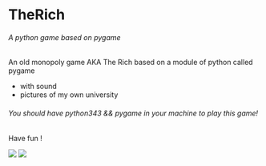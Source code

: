 # TheRich
###### A python game based on pygame

An old monopoly game AKA The Rich
based on a module of python called pygame

* with sound
* pictures of my own university

###### You should have python343 && pygame in your machine to play this game!
Have fun !

![](http://a3.qpic.cn/psb?/V108mouZ3hW9qp/alaE.g9Ds43w*4spgxLK2MjwGI0fE9kews*1BYMbhNg!/b/dG4AAAAAAAAA&bo=9gOAAggFLQMFAHc!&rf=viewer_4)
![](http://a3.qpic.cn/psb?/V108mouZ3hW9qp/CABq1Rqn4Ms*xxKlj*dxVFE3WEuy86OhjBm*2oXJ1ic!/b/dBwBAAAAAAAA&bo=9QOAAgAAAAADB1Y!&rf=viewer_4)
